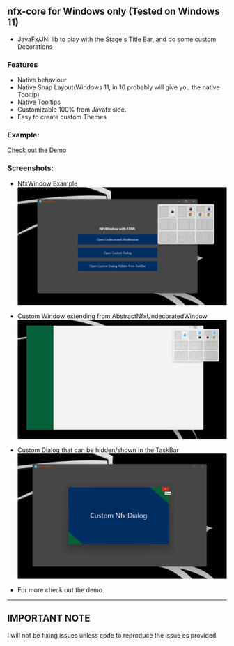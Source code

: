 ## nfx-core for Windows only (Tested on Windows 11)


* JavaFx/JNI lib to play with the Stage's Title Bar, and do some custom Decorations

### Features
* Native behaviour
* Native Snap Layout(Windows 11, in 10 probably will give you the native Tooltip)
* Native Tooltips
* Customizable 100% from Javafx side.
* Easy to create custom Themes



### Example:



[Check out the Demo](demo/src/main/java/xss/it/demo/Demo.java)

### Screenshots:

* NfxWindow Example
![Alt text](screenshots/1.png "NfxWindow Example")



* Custom Window extending from AbstractNfxUndecoratedWindow
  ![Alt text](screenshots/2.png "Custom Window extending from AbstractNfxUndecoratedWindow")

* Custom Dialog that can be hidden/shown in the TaskBar
  ![Alt text](screenshots/3.png "Custom Dialog that can be hidden/shown in the TaskBar")


* For more check out the demo.

***
## IMPORTANT NOTE

I will not be fixing issues unless code to reproduce the issue es provided.
